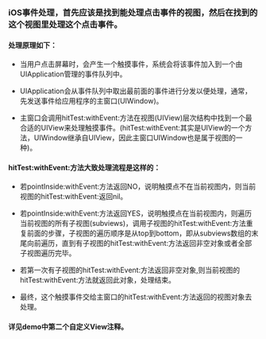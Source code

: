 ### iOS事件处理，首先应该是找到能处理点击事件的视图，然后在找到的这个视图里处理这个点击事件。
#### 处理原理如下：
* 当用户点击屏幕时，会产生一个触摸事件，系统会将该事件加入到一个由UIApplication管理的事件队列中。                                    

* UIApplication会从事件队列中取出最前面的事件进行分发以便处理，通常，先发送事件给应用程序的主窗口(UIWindow)。

* 主窗口会调用hitTest:withEvent:方法在视图(UIView)层次结构中找到一个最合适的UIView来处理触摸事件。(hitTest:withEvent:其实是UIView的一个方法，UIWindow继承自UIView，因此主窗口UIWindow也是属于视图的一种)。

#### hitTest:withEvent:方法大致处理流程是这样的：

* 若pointInside:withEvent:方法返回NO，说明触摸点不在当前视图内，则当前视图的hitTest:withEvent:返回nil。

* 若pointInside:withEvent:方法返回YES，说明触摸点在当前视图内，则遍历当前视图的所有子视图(subviews)，调用子视图的hitTest:withEvent:方法重复前面的步骤，子视图的遍历顺序是从top到bottom，即从subviews数组的末尾向前遍历，直到有子视图的hitTest:withEvent:方法返回非空对象或者全部子视图遍历完毕。

* 若第一次有子视图的hitTest:withEvent:方法返回非空对象,则当前视图的hitTest:withEvent:方法就返回此对象，处理结束。

* 最终，这个触摸事件交给主窗口的hitTest:withEvent:方法返回的视图对象去处理。

#### 详见demo中第二个自定义View注释。
